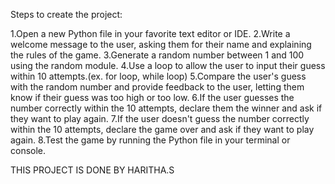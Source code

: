 Steps to create the project:

1.Open a new Python file in your favorite text editor or IDE.
2.Write a welcome message to the user, asking them for their name and explaining the rules of the game.
3.Generate a random number between 1 and 100 using the random module.
4.Use a loop to allow the user to input their guess within 10 attempts.(ex. for loop, while loop)
5.Compare the user's guess with the random number and provide feedback to the user, letting them know if their guess was too high or too low.
6.If the user guesses the number correctly within the 10 attempts, declare them the winner and ask if they want to play again.
7.If the user doesn't guess the number correctly within the 10 attempts, declare the game over and ask if they want to play again.
8.Test the game by running the Python file in your terminal or console.

 THIS PROJECT IS DONE BY HARITHA.S
